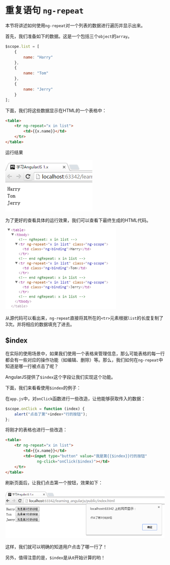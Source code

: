 # 重复语句 `ng-repeat`
本节将讲述如何使用`ng-repeat`对一个列表的数据进行遍历并显示出来。

首先，我们准备如下的数据。这是一个包括三个`object`的`array`。

```javascript
$scope.list = [
    {
        name: "Harry"
    },
    {
        name: "Tom"
    },
    {
        name: "Jerry"
    }
];
```

下面，我们将这些数据显示在HTML的一个表格中：

```html
<table>
    <tr ng-repeat="x in list">
        <td>{{x.name}}</td>
    </tr>
</table>
```

运行结果

![图4-7 ng-repeat运行结果](./pic/0407_ng-repeat.png)

为了更好的查看具体的运行效果，我们可以查看下最终生成的HTML代码。

![图4-8 ng-repeat运行结果(HTML)](./pic/0408_ng-repeat_html.png)

从源代码可以看出来，`ng-repeat`直接将其所在的`<tr>`元素根据`list`的长度复制了3次。并将相应的数据填充了进去。

## $index
在实际的使用场景中，如果我们使用一个表格来管理信息，那么可能表格的每一行都会有一些对应的操作功能（如编辑、删除）等。那么，我们如何在`ng-repeat`中知道是哪一行被点击了呢？

AngularJS提供了`$index`这个字段让我们实现这个功能。

下面，我们来看看使用`$index`的例子：

在`app.js`中，对`onClick`函数进行一些改造，让他能够获取传入的数据：

```javascript
$scope.onClick = function (index) {
    alert("点击了第"+index+"行的按钮");
};
```

将刚才的表格也进行一些改造：

```html
<table>
    <tr ng-repeat="x in list">
        <td>{{x.name}}</td>
        <td><input type="button" value="我是第{{$index}}行的按钮"
              ng-click="onClick($index)"></td>
    </tr>
</table>
```

刷新页面后，让我们点击第一个按钮，效果如下：

![图4-8 $index字段应用效果](./pic/0409_ng-repeat_index.png)

这样，我们就可以明确的知道用户点击了哪一行了！

另外，值得注意的是，`$index`是从`0`开始计算的哟！
